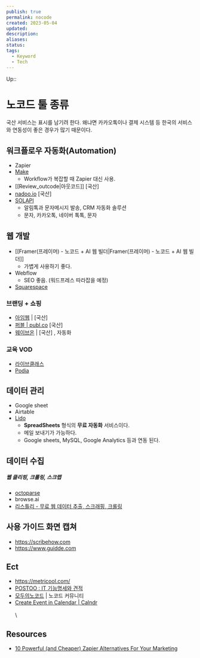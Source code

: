 ```yaml
---
publish: true
permalink: nocode
created: 2023-05-04
updated: 
description: 
aliases: 
status: 
tags:
  - Keyword
  - Tech
---
```

Up:: 


# 노코드 툴 종류
국산 서비스는 표시를 남기려 한다. 왜냐면 카카오톡이나 결제 시스템 등 한국의 서비스와 연동성이 좋은 경우가 많기 때문이다. 



## 워크플로우 자동화(Automation)
-   Zapier
-   [Make](https://www.make.com/en)
    -   Workflow가 복잡할 때 Zapier 대신 사용.
- [[Review_outcode|아웃코드]] [국산]
- [nadoo.io](https://nadoomodoo.gitbook.io/nadoo.io/) [국산]
- [SOLAPI](https://solapi.com/)
	- 알림톡과 문자메시지 발송, CRM 자동화 솔루션
	- 문자, 카카오톡, 네이버 톡톡, 문자

## 웹 개발
- [[Framer(프레이머) - 노코드 + AI 웹 빌더|Framer(프레이머) - 노코드 + AI 웹 빌더]]
	- 가볍게 사용하기 좋다. 
- Webflow
	- SEO 좋음. (워드프레스 따라잡을 예정)
- [Squarespace](https://www.squarespace.com/)

### 브랜딩 + 쇼핑
- [아임웹](https://imweb.me/) | [국산]
- [퍼블 | publ.co](https://publ.co/channels/L2NoYW5uZWxzLzYyNw/pages/product) [국산]
- [웨이브온](https://www.waveon.io/landingpages-automation) | [국산] , 자동화
### 교육 VOD
- [라이브클래스](https://www.liveklass.com/)
- [Podia](https://www.podia.com/)

## 데이터 관리
-   Google sheet
-   Airtable
- [Lido](https://sheets.lido.app/)
	- **SpreadSheets** 형식의 **무료 자동화** 서비스이다.
	- 메일 보내기가 가능하다.
	- Google sheets, MySQL, Google Analytics 등과 연동 된다.

## 데이터 수집
##### 웹 클리핑, 크롤링, 스크랩
- [octoparse](https://www.octoparse.com/)
- browse.ai
- [리스틀리 - 무료 웹 데이터 추출, 스크래핑, 크롤링](https://www.listly.io/ko)

## 사용 가이드 화면 캡쳐
- https://scribehow.com
- https://www.guidde.com

## Ect
- https://metricool.com/
- [POSTOO : IT 기능명세와 견적](https://www.postoo.io/)
- [모두의노코드](https://everynocode.org/) | 노코드 커뮤니티
- [Create Event in Calendar | Calndr](https://calndr.link/)
\
\
\
	

## Resources
- [10 Powerful (and Cheaper) Zapier Alternatives For Your Marketing](https://encharge.io/zapier-alternatives/#Make_formerly_Integromat)
